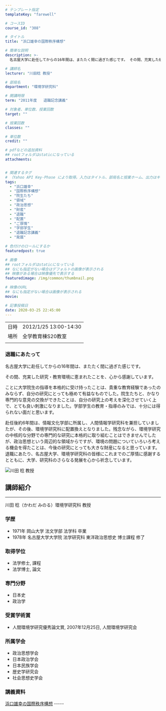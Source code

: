 ```yaml
---
# テンプレート指定
templateKey: "farewell"

# コースID
course_id: "308"

# タイトル
title: "浜口雄幸の国際秩序構想"

# 簡単な説明
description: >-
  名古屋大学に赴任してからの16年間は、またたく間に過ぎた感じです。 その間、充実した研究・教育環境に恵まれたことを、心から感謝しています。 ことに大学院生の指導を本格的に受け持ったことは、貴重な教育経験であったのみならず、自分の研究にとっても極めて有益なものでした。院生たちと、かなり専門的な意見の交換ができたことは、自分の研究上の考えを深化させていく上で、とても良い刺激になりました。学 ....

# 講師名
lecturer: "川田稔 教授"

# 部局名
department: "環境学研究科"

# 開講時限
term: "2011年度	退職記念講義"

# 対象者、単位数、授業回数
target: ""

# 授業回数
classes: ""

# 単位数
credit: ""

# pdfなどの追加資料
## rootフォルダはstaticになっている
attachments:


# 関連するタグ
# （Yahoo API Key-Phase により取得。入力はタイトル、部局名と授業ホーム、出力はキーフレーズ（tags））
tags:
  - "浜口雄幸"
  - "国際秩序構想"
  - "院生たち"
  - "領域"
  - "政治思想"
  - "財産"
  - "退職"
  - "配置"
  - "ご厚情"
  - "学部学生"
  - "退職記念講義"
  - "発展"

# 色付けのロールにするか
featuredpost: true

# 画像
## rootフォルダはstaticになっている
## なにも指定がない場合はデフォルトの画像が表示される
## 映像がある場合は映像優先で表示する
featuredimage: /img/common/thumbnail.png

# 映像のURL
## なにも指定がない場合は画像が表示される
movie: 

# 記事投稿日
date: 2020-03-25 22:45:00
---
```


|   |   |
|---|---|
| 日時 | 2012/1/25  13:00-14:30 |
| 場所 | 全学教育棟S20教室 |
|   |   |


### 退職にあたって

名古屋大学に赴任してからの16年間は、またたく間に過ぎた感じです。

その間、充実した研究・教育環境に恵まれたことを、心から感謝しています。

ことに大学院生の指導を本格的に受け持ったことは、貴重な教育経験であったのみならず、自分の研究にとっても極めて有益なものでした。院生たちと、かなり専門的な意見の交換ができたことは、自分の研究上の考えを深化させていく上で、とても良い刺激になりました。学部学生の教育・指導のみでは、十分には得られない面だと思います。

赴任後約6年間は、情報文化学部に所属し、人間情報学研究科を兼担していましたが、その後、環境学研究科に配置換えとなりました。残念ながら、環境学研究の中核的な分野での専門的な研究に本格的に取り組むことはできませんでしたが、政治思想という周辺的な領域からですが、環境の問題についていろいろ考える機会を得たことは、今後の研究にとっても大きな財産になると思っています。退職にあたり、名古屋大学、環境学研究科の皆様にこれまでのご厚情に感謝するとともに、大学、研究科のさらなる発展を心から祈念しています。


![川田 稔 教授](https://ocw.nagoya-u.jp/files/308/s_kawada.jpg) 
## 講師紹介
----

川田 稔（かわだ みのる）環境学研究科 教授

### 学歴

* 1971年  岡山大学  法文学部  法学科  卒業
* 1978年  名古屋大学大学院  法学研究科  東洋政治思想史  博士課程  修了

### 取得学位

* 法学修士, 課程
* 法学博士, 論文

### 専門分野

* 日本史
* 政治学

### 受賞学術賞

* 人間環境学研究優秀論文賞, 2007年12月25日, 人間環境学研究会

### 所属学会

* 政治思想学会
* 日本政治学会
* 日本民族学会
* 歴史学研究会
* 社会思想史学会


### 講義資料

[浜口雄幸の国際秩序構想](https://ocw.nagoya-u.jp/files/308/m_kawada.pdf) -----